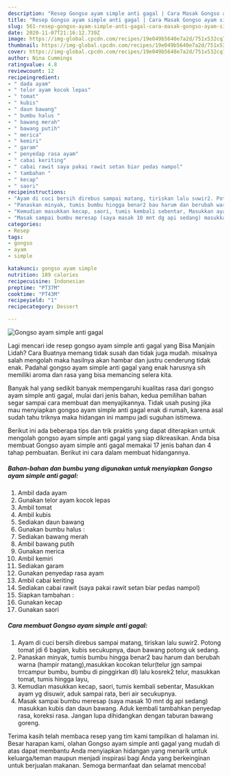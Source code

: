 ```yaml
---
description: "Resep Gongso ayam simple anti gagal | Cara Masak Gongso ayam simple anti gagal Yang Enak Dan Mudah"
title: "Resep Gongso ayam simple anti gagal | Cara Masak Gongso ayam simple anti gagal Yang Enak Dan Mudah"
slug: 561-resep-gongso-ayam-simple-anti-gagal-cara-masak-gongso-ayam-simple-anti-gagal-yang-enak-dan-mudah
date: 2020-11-07T21:16:12.739Z
image: https://img-global.cpcdn.com/recipes/19e049b5640e7a2d/751x532cq70/gongso-ayam-simple-anti-gagal-foto-resep-utama.jpg
thumbnail: https://img-global.cpcdn.com/recipes/19e049b5640e7a2d/751x532cq70/gongso-ayam-simple-anti-gagal-foto-resep-utama.jpg
cover: https://img-global.cpcdn.com/recipes/19e049b5640e7a2d/751x532cq70/gongso-ayam-simple-anti-gagal-foto-resep-utama.jpg
author: Nina Cummings
ratingvalue: 4.8
reviewcount: 12
recipeingredient:
- " dada ayam"
- " telor ayam kocok lepas"
- " tomat"
- " kubis"
- " daun bawang"
- " bumbu halus "
- " bawang merah"
- " bawang putih"
- " merica"
- " kemiri"
- " garam"
- " penyedap rasa ayam"
- " cabai keriting"
- " cabai rawit saya pakai rawit setan biar pedas nampol"
- " tambahan "
- " kecap"
- " saori"
recipeinstructions:
- "Ayam di cuci bersih direbus sampai matang, tiriskan lalu suwir2. Potong tomat jdi 6 bagian, kubis secukupnya, daun bawang potong uk sedang."
- "Panaskan minyak, tumis bumbu hingga benar2 bau harum dan berubah warna (hampir matang),masukkan kocokan telur(telur jgn sampai trrcampur bumbu, bumbu di pinggirkan dl) lalu kosrek2 telur, masukkan tomat, tumis hingga layu,"
- "Kemudian masukkan kecap, saori, tumis kembali sebentar, Masukkan ayam yg disuwir, aduk sampai rata, beri air secukupnya."
- "Masak sampai bumbu meresap (saya masak 10 mnt dg api sedang) masukkan kubis dan daun bawang. Aduk kembali tambahkan penyedap rasa, koreksi rasa. Jangan lupa dihidangkan dengan taburan bawang goreng."
categories:
- Resep
tags:
- gongso
- ayam
- simple

katakunci: gongso ayam simple 
nutrition: 189 calories
recipecuisine: Indonesian
preptime: "PT37M"
cooktime: "PT43M"
recipeyield: "1"
recipecategory: Dessert

---
```



![Gongso ayam simple anti gagal](https://img-global.cpcdn.com/recipes/19e049b5640e7a2d/751x532cq70/gongso-ayam-simple-anti-gagal-foto-resep-utama.jpg)

Lagi mencari ide resep gongso ayam simple anti gagal yang Bisa Manjain Lidah? Cara Buatnya memang tidak susah dan tidak juga mudah. misalnya salah mengolah maka hasilnya akan hambar dan justru cenderung tidak enak. Padahal gongso ayam simple anti gagal yang enak harusnya sih memiliki aroma dan rasa yang bisa memancing selera kita.



Banyak hal yang sedikit banyak mempengaruhi kualitas rasa dari gongso ayam simple anti gagal, mulai dari jenis bahan, kedua pemilihan bahan segar sampai cara membuat dan menyajikannya. Tidak usah pusing jika mau menyiapkan gongso ayam simple anti gagal enak di rumah, karena asal sudah tahu triknya maka hidangan ini mampu jadi suguhan istimewa.


Berikut ini ada beberapa tips dan trik praktis yang dapat diterapkan untuk mengolah gongso ayam simple anti gagal yang siap dikreasikan. Anda bisa membuat Gongso ayam simple anti gagal memakai 17 jenis bahan dan 4 tahap pembuatan. Berikut ini cara dalam membuat hidangannya.

<!--inarticleads1-->

##### Bahan-bahan dan bumbu yang digunakan untuk menyiapkan Gongso ayam simple anti gagal:

1. Ambil  dada ayam
1. Gunakan  telor ayam kocok lepas
1. Ambil  tomat
1. Ambil  kubis
1. Sediakan  daun bawang
1. Gunakan  bumbu halus :
1. Sediakan  bawang merah
1. Ambil  bawang putih
1. Gunakan  merica
1. Ambil  kemiri
1. Sediakan  garam
1. Gunakan  penyedap rasa ayam
1. Ambil  cabai keriting
1. Sediakan  cabai rawit (saya pakai rawit setan biar pedas nampol)
1. Siapkan  tambahan :
1. Gunakan  kecap
1. Gunakan  saori




<!--inarticleads2-->

##### Cara membuat Gongso ayam simple anti gagal:

1. Ayam di cuci bersih direbus sampai matang, tiriskan lalu suwir2. Potong tomat jdi 6 bagian, kubis secukupnya, daun bawang potong uk sedang.
1. Panaskan minyak, tumis bumbu hingga benar2 bau harum dan berubah warna (hampir matang),masukkan kocokan telur(telur jgn sampai trrcampur bumbu, bumbu di pinggirkan dl) lalu kosrek2 telur, masukkan tomat, tumis hingga layu,
1. Kemudian masukkan kecap, saori, tumis kembali sebentar, Masukkan ayam yg disuwir, aduk sampai rata, beri air secukupnya.
1. Masak sampai bumbu meresap (saya masak 10 mnt dg api sedang) masukkan kubis dan daun bawang. Aduk kembali tambahkan penyedap rasa, koreksi rasa. Jangan lupa dihidangkan dengan taburan bawang goreng.




Terima kasih telah membaca resep yang tim kami tampilkan di halaman ini. Besar harapan kami, olahan Gongso ayam simple anti gagal yang mudah di atas dapat membantu Anda menyiapkan hidangan yang menarik untuk keluarga/teman maupun menjadi inspirasi bagi Anda yang berkeinginan untuk berjualan makanan. Semoga bermanfaat dan selamat mencoba!
